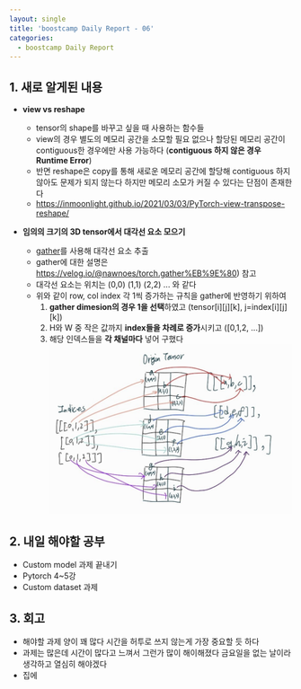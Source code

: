 ```yaml
---
layout: single
title: 'boostcamp Daily Report - 06'
categories:
  - boostcamp Daily Report
---
```


## 1. 새로 알게된 내용
- **view vs reshape**
	- tensor의 shape를 바꾸고 싶을 때 사용하는 함수들
	- view의 경우 별도의 메모리 공간을 소모할 필요 없으나 할당된 메모리 공간이 contiguous한 경우에만 사용 가능하다 (**contiguous 하지 않은 경우 Runtime Error**)
	- 반면 reshape은 copy를 통해 새로운 메모리 공간에 할당해 contiguous 하지 않아도 문제가 되지 않는다 하지만 메모리 소모가 커질 수 있다는 단점이 존재한다
	- https://inmoonlight.github.io/2021/03/03/PyTorch-view-transpose-reshape/

- **임의의 크기의 3D tensor에서 대각선 요소 모으기**
	- [gather](https://pytorch.org/docs/stable/generated/torch.gather.html)를 사용해 대각선 요소 추출 
	- gather에 대한 설명은 https://velog.io/@nawnoes/torch.gather%EB%9E%80) 참고
	- 대각선 요소는 위치는 (0,0) (1,1) (2,2) ... 와 같다
	- 위와 같이 row, col index 각 1씩 증가하는 규칙을 gather에 반영하기 위하여 
		1. **gather dimesion의 경우 1을 선택**하였고 (tensor[i][j][k], j=index[i][j][k])
		2. H와 W 중 작은 값까지 **index들을 차례로 증가**시키고 ([0,1,2, ...]) 
		3. 해당 인덱스들을 **각 채널마다** 넣어 구했다
![jpg](/assets/images/2022-01-24/20220124_235647882.jpg)

## 2. 내일 해야할 공부
- Custom model 과제 끝내기
- Pytorch 4~5강
- Custom dataset 과제

## 3. 회고
- 해야할 과제 양이 꽤 많다 시간을 허투로 쓰지 않는게 가장 중요할 듯 하다
- 과제는 많은데 시간이 많다고 느껴서 그런가 많이 해이해졌다 금요일을 없는 날이라 생각하고 열심히 해야겠다
- 집에 

